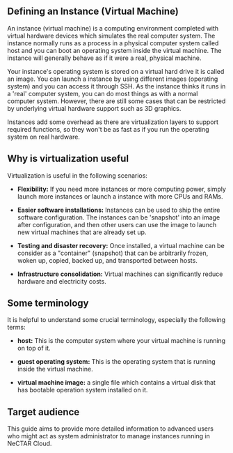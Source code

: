 ## Defining an Instance (Virtual Machine) 

An instance (virtual machine) is a computing environment completed with virtual
hardware devices which simulates the real computer system. The instance normally
runs as a process in a physical computer system called host and you can boot an
operating system inside the virtual machine. The instance will generally behave
as if it were a real, physical machine.

Your instance's operating system is stored on a virtual hard drive it is called
an image. You can launch a instance by using different images (operating system) 
and you can access it through SSH. As the instance thinks it runs in a 'real' computer
system, you can do most things as with a normal computer system. However, there
are still some cases that can be restricted by underlying virtual hardware support
such as 3D graphics.

Instances add some overhead as there are virtualization layers to support required
functions, so they won't be as fast as if you run the operating system on real
hardware.

## Why is virtualization useful

Virtualization is useful in the following scenarios:

- **Flexibility:** If you need more instances or more computing power, simply launch
 more instances or launch a instance with more CPUs and RAMs.
 
- **Easier software installations:** Instances can be used to ship the entire software
 configuration. The instances can be 'snapshot' into an image after configuration, and
 then other users can use the image to launch new virtual machines that are already set up.

- **Testing and disaster recovery:** Once installed, a virtual machine can be
 consider as a "container" (snapshot) that can be arbitrarily frozen, woken up, copied,
 backed up, and transported between hosts. 
 
- **Infrastructure consolidation:** Virtual machines can significantly
 reduce hardware and electricity costs.

## Some terminology

It is helpful to understand some crucial terminology, especially the following
terms:

- **host:** This is the computer system where your virtual machine is running on top
 of it.

- **guest operating system:** This is the operating system that is running inside
 the virtual machine.
 
- **virtual machine image:** a single file which contains a virtual disk that has
 bootable operation system installed on it. 

## Target audience

This guide aims to provide more detailed information to advanced users who might
act as system administrator to manage instances running in NeCTAR Cloud.
